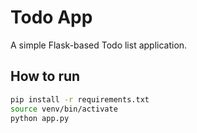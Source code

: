 # Todo App

A simple Flask-based Todo list application.

## How to run

```bash
pip install -r requirements.txt
source venv/bin/activate
python app.py
